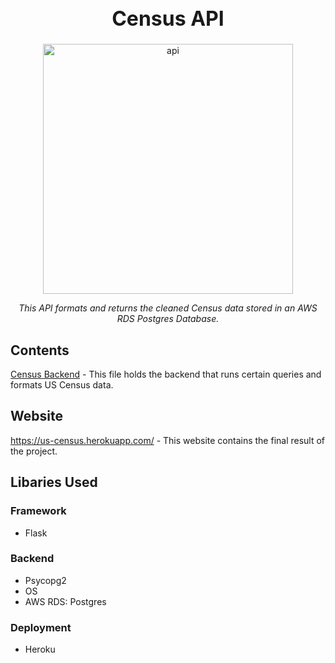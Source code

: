 <h1 align="center" style="font-weight:bold;font-size:32px;">Census API</h1>

<div align="center">
  <img src="https://www.elemental.co.za/cms/resources/uploads/blog/86/926f6aaba773.png" alt="api" height="400"/>
  <br>
  <p id="desc" style="font-style:italic;text-align:center;">This API formats and returns the cleaned Census data stored in an AWS RDS Postgres Database.
  </p>
</div>

## Contents
 [Census Backend](/API/Census.py) - This file holds the backend that runs certain queries and formats US Census data.

## Website
https://us-census.herokuapp.com/ - This website contains the final result of the project.

## Libaries Used
### Framework
* Flask

### Backend
* Psycopg2
* OS
* AWS RDS: Postgres

### Deployment
* Heroku